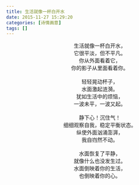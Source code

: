 ```yaml
---
title: 生活就像一杯白开水
date: 2015-11-27 15:29:20
categories: [诗情画意]
tags: []
---
```


<div style="text-align: center;">生活就像一杯白开水，</div>     <div style="text-align: center;">它很平淡，但不平凡。</div>          <div style="text-align: center;">你从外面看着它，</div>             <div style="text-align: center;">你的影子从里面看着你。</div>       <div style="text-align: center;"><br></div><!--more-->              <div style="text-align: center;">轻轻晃动杯子，</div>   <div style="text-align: center;">水面激起涟漪。</div>               <div style="text-align: center;">犹如生活中的烦恼，</div>           <div style="text-align: center;">一波未平，一波又起。</div>         <div style="text-align: center;"><br></div>                         <div style="text-align: center;">静下心！沉住气！</div>             <div style="text-align: center;">细细观察自我，稳定平衡状态。</div> <div style="text-align: center;">纵使外面汹涌澎湃，</div>           <div style="text-align: center;">我自岿然不动。</div>               <div style="text-align: center;"><br></div>                         <div style="text-align: center;">水面恢复了平静，</div>             <div style="text-align: center;">就像什么也没发生过。</div>         <div style="text-align: center;">水面倒映着你的生活，</div>         <div style="text-align: center;">也倒映着你的心。</div>